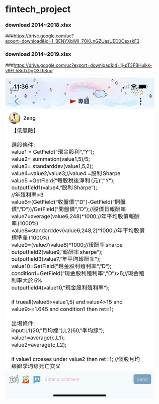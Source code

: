 # fintech_project

### download 2014~2018.xlsx 
###https://drive.google.com/uc?export=download&id=1_BENYXbWlI_7OKLnGZUasUED0OexskF2

### download 2014~2019.xlsx 
###https://drive.google.com/uc?export=download&id=1j-pT3FBHuikk-y9FL58nTrDgO3TtiSud

<img src="https://raw.githubusercontent.com/Rjunjun/fintech_project/master/img/timeline.jpg"
     style="float: left; margin-right: 10px;" />
